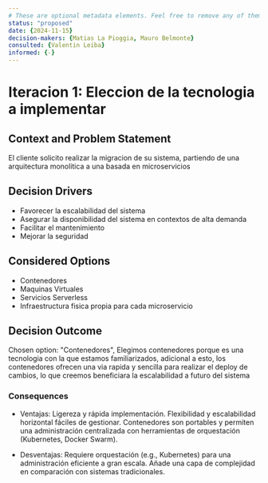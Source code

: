 ```yaml
---
# These are optional metadata elements. Feel free to remove any of them.
status: "proposed"
date: {2024-11-15}
decision-makers: {Matias La Pioggia, Mauro Belmonte}
consulted: {Valentin Leiba}
informed: {-}
---
```


# Iteracion 1: Eleccion de la tecnologia a implementar

## Context and Problem Statement

El cliente solicito realizar la migracion de su sistema, partiendo de una arquitectura monolitica a una basada en microservicios

<!-- This is an optional element. Feel free to remove. -->
## Decision Drivers

* Favorecer la escalabilidad del sistema
* Asegurar la disponibilidad del sistema en contextos de alta demanda
* Facilitar el mantenimiento
* Mejorar la seguridad

## Considered Options

* Contenedores
* Maquinas Virtuales
* Servicios Serverless
* Infraestructura fisica propia para cada microservicio

## Decision Outcome

Chosen option: "Contenedores", Elegimos contenedores porque es una tecnologia con la que estamos familiarizados, adicional a esto, los contenedores ofrecen una via rapida y sencilla para realizar el deploy de cambios, lo que creemos beneficiara la escalabilidad a futuro del sistema

<!-- This is an optional element. Feel free to remove. -->
### Consequences

* Ventajas: Ligereza y rápida implementación. Flexibilidad y escalabilidad horizontal fáciles de gestionar. Contenedores son portables y permiten una administración centralizada con herramientas de orquestación (Kubernetes, Docker Swarm).

* Desventajas: Requiere orquestación (e.g., Kubernetes) para una administración eficiente a gran escala. Añade una capa de complejidad en comparación con sistemas tradicionales.
